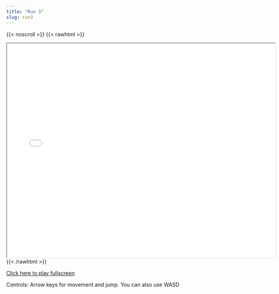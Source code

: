 ```yaml
---
title: "Run 3"
slug: run3
---
```


{{< noscroll >}}
{{< rawhtml >}}
<iframe width="720" height="576" name="iframe" src="/cjs-garchive/run3/index.html"></iframe>
{{< /rawhtml >}}

[Click here to play fullscreen](/cjs-garchive/run3)

Controls: Arrow keys for movement and jump. You can also use WASD
